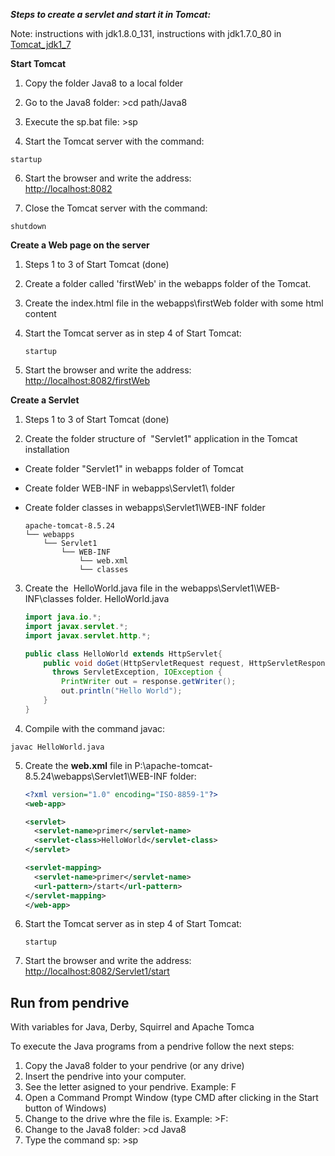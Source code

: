 **_Steps to create a servlet and start it in Tomcat:_**

Note: instructions with jdk1.8.0_131, instructions with jdk1.7.0_80 in [Tomcat_jdk1_7](Tomcat_jdk1_7)

**Start Tomcat**

1. Copy the folder Java8 to a local folder

2. Go to the Java8 folder: >cd path/Java8

3. Execute the sp.bat file: >sp  

4. Start the Tomcat server with the command:
```
startup
```

6. Start the browser and write the address:  
[http://localhost:8082](http://localhost:8082)  

7. Close the Tomcat server with the command:
```
shutdown
```

**Create a Web page on the server**

1. Steps 1 to 3 of Start Tomcat  (done)

2. Create a folder called 'firstWeb' in the webapps folder of the Tomcat.

3. Create the index.html file in the webapps\firstWeb folder with some html content

4. Start the Tomcat server as in step 4 of Start Tomcat:  

   ```
   startup
   ```

7. Start the browser and write the address:  
[http://localhost:8082/firstWeb](http://localhost:8082/firstWeb)


**Create a Servlet**

1. Steps 1 to 3 of Start Tomcat  (done)

2. Create the folder structure of  "Servlet1" application in the Tomcat installation  
- Create folder "Servlet1" in webapps folder of Tomcat  
- Create folder WEB-INF in webapps\Servlet1\ folder  
- Create folder classes in webapps\Servlet1\WEB-INF folder  

   ```
   apache-tomcat-8.5.24
   └── webapps
       └── Servlet1
           └── WEB-INF
               └── web.xml
               └── classes
   ```

3. Create the  HelloWorld.java file in the webapps\Servlet1\WEB-INF\classes folder.
HelloWorld.java

   ```java
   import java.io.*;
   import javax.servlet.*;
   import javax.servlet.http.*;

   public class HelloWorld extends HttpServlet{
       public void doGet(HttpServletRequest request, HttpServletResponse response)
         throws ServletException, IOException {
           PrintWriter out = response.getWriter();
           out.println("Hello World");
       }
   }
   ```  

4. Compile with the command javac:  
```
javac HelloWorld.java
```  

5. Create the **web.xml** file in P:\apache-tomcat-8.5.24\webapps\Servlet1\WEB-INF folder:  

   ```xml
   <?xml version="1.0" encoding="ISO-8859-1"?>
   <web-app>

   <servlet>
     <servlet-name>primer</servlet-name>
     <servlet-class>HelloWorld</servlet-class>
   </servlet>

   <servlet-mapping>
     <servlet-name>primer</servlet-name>
     <url-pattern>/start</url-pattern>
   </servlet-mapping>
   </web-app>
   ```

6. Start the Tomcat server as in step 4 of Start Tomcat:  

   ```
   startup
   ```

7. Start the browser and write the address:  
[http://localhost:8082/Servlet1/start](http://localhost:8082/Servlet1/start)

## Run from pendrive 
With variables for Java, Derby, Squirrel and Apache Tomca

To execute the Java programs from a pendrive follow the next steps:
1. Copy the Java8 folder to your pendrive (or any drive)
2. Insert the pendrive into your computer.
3. See the letter asigned to your pendrive. Example: F
4. Open a Command Prompt Window (type CMD after clicking in the Start button of Windows)
5. Change to the drive whre the file is. Example: >F:
6. Change to the Java8 folder: >cd Java8
7. Type the command sp: >sp
